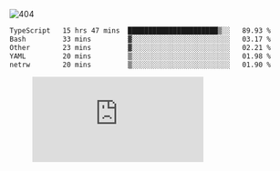 ![404](https://user-images.githubusercontent.com/378023/89412096-6f759d80-d761-11ea-8c57-84b30ef3f2b1.png)

<!--START_SECTION:waka-->

```txt
TypeScript   15 hrs 47 mins  ██████████████████████▒░░   89.93 %
Bash         33 mins         ▓░░░░░░░░░░░░░░░░░░░░░░░░   03.17 %
Other        23 mins         ▓░░░░░░░░░░░░░░░░░░░░░░░░   02.21 %
YAML         20 mins         ▒░░░░░░░░░░░░░░░░░░░░░░░░   01.98 %
netrw        20 mins         ▒░░░░░░░░░░░░░░░░░░░░░░░░   01.90 %
```

<!--END_SECTION:waka-->
<figure><embed src="https://wakatime.com/share/@018b853e-267a-435d-a858-33e2b098b9d7/f3c3aa68-553a-4373-a9f9-2d456f62f780.svg"></embed></figure>
